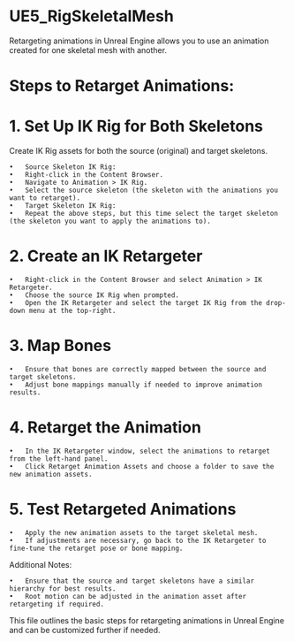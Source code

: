 # UE5_RigSkeletalMesh
Retargeting animations in Unreal Engine allows you to use an animation created for one skeletal mesh with another.


# Steps to Retarget Animations:

# 1. Set Up IK Rig for Both Skeletons

Create IK Rig assets for both the source (original) and target skeletons.

	•	Source Skeleton IK Rig:
	•	Right-click in the Content Browser.
	•	Navigate to Animation > IK Rig.
	•	Select the source skeleton (the skeleton with the animations you want to retarget).
	•	Target Skeleton IK Rig:
	•	Repeat the above steps, but this time select the target skeleton (the skeleton you want to apply the animations to).

# 2. Create an IK Retargeter

	•	Right-click in the Content Browser and select Animation > IK Retargeter.
	•	Choose the source IK Rig when prompted.
	•	Open the IK Retargeter and select the target IK Rig from the drop-down menu at the top-right.

# 3. Map Bones

	•	Ensure that bones are correctly mapped between the source and target skeletons.
	•	Adjust bone mappings manually if needed to improve animation results.

# 4. Retarget the Animation

	•	In the IK Retargeter window, select the animations to retarget from the left-hand panel.
	•	Click Retarget Animation Assets and choose a folder to save the new animation assets.

# 5. Test Retargeted Animations

	•	Apply the new animation assets to the target skeletal mesh.
	•	If adjustments are necessary, go back to the IK Retargeter to fine-tune the retarget pose or bone mapping.

Additional Notes:

	•	Ensure that the source and target skeletons have a similar hierarchy for best results.
	•	Root motion can be adjusted in the animation asset after retargeting if required.

This file outlines the basic steps for retargeting animations in Unreal Engine and can be customized further if needed.
